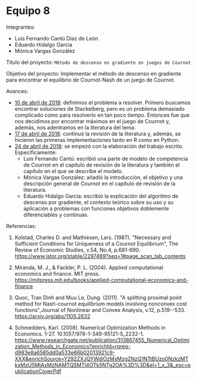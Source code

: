 # Equipo 8

Integrantes:

+ Luis Fernando Cantú Díaz de León
+ Eduardo Hidalgo García
+ Mónica Vargas González

Título del proyecto: `Método de descenso en gradiente en juegos de Cournot`

Objetivo del proyecto: Implementar el método de descenso en gradiente para encontrar el equilibrio de Cournot-Nash de un juego de Cournot.

Avances:
+ [10 de abril de 2018](avance_10_04_18/entrega1_1.md): definimos el problema a resolver. Primero buscamos encontrar soluciones de Stackelberg, pero es un problema demasiado complicado como para resolverlo en tan poco tiempo. Entonces fue que nos decidimos por encontrar máximos en el juego de Cournot y, además, nos adentramos en la literatura del tema.
+ [17 de abril de 2018](avance_17_04_18/segunda_entrega.md): continuó la revisión de la literatura y, además, se hicieron las primeras implementaciones tanto en R como en Python.
+ [24 de abril de 2018](avance_24_04_18/): se empezó con la elaboración del trabajo escrito. Específicamente:
  * Luis Fernando Cantú: escribió una parte de modelo de competencia de Cournot en el capítulo de revisión de la literatura y también el capítulo en el que se describe el modelo.
  * Mónica Vargas González: añadió la introducción, el objetivo y una descripción general de Cournot en el capítulo de revisión de la literatura.
  * Eduardo Hidalgo García: escribió la explicación del algoritmo de descenso por gradiente, el contexto teórico sobre su uso y su aplicación a problemas con funciones objetivos doblemente diferenciables y continuas.

Referencias:

1.  Kolstad, Charles D. and Mathiesen, Lars. (1987). "Necessary and Sufficient Conditions for Uniqueness of a Cournot Equilibrium", The Review of Economic Studies, v.54, No.4, p.681-690. <https://www.jstor.org/stable/2297489?seq=1#page_scan_tab_contents>

2.  Miranda, M. J., & Fackler, P. L. (2004). Applied computational economics and finance. MIT press. <https://mitpress.mit.edu/books/applied-computational-economics-and-finance>

3.  Quoc, Tran Dinh and Muu Le, Dung. (2011). "A splitting proximal point method for Nash-cournot equilibrium models involving nonconvex cost functions",Journal of Nonlinear and Convex Analysis, v.12, p.519--533. <https://arxiv.org/abs/1105.2632>

4. Schmedders, Karl. (2008). Numerical Optimization Methods in Economics. 1-27. 10.1057/978-1-349-95121-5\_2232-1. <https://www.researchgate.net/publication/313867455_Numerical_Optimization_Methods_in_Economics?enrichId=rgreq-d983e8a6585dd0a533e66b02013921c9-XXX&enrichSource=Y292ZXJQYWdlOzMxMzg2NzQ1NTtBUzo0NzkzMTkxMzU5MjAxMzNAMTQ5MTI4OTk5NTg2OA%3D%3D&el=1_x_3&_esc=publicationCoverPdf>
